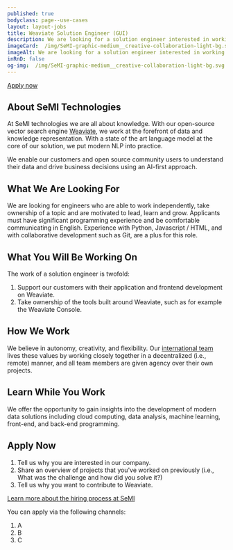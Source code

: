 ```yaml
---
published: true
bodyclass: page--use-cases
layout: layout-jobs
title: Weaviate Solution Engineer (GUI)
description: We are looking for a solution engineer interested in working with customers and frontends.
imageCard:  /img/SeMI-graphic-medium__creative-collaboration-light-bg.svg
imageAlt: We are looking for a solution engineer interested in working with customers and frontends.
inRnD: false
og-img:  /img/SeMI-graphic-medium__creative-collaboration-light-bg.svg
---
```


<a class="card__button button" title="Apply now" href="#apply-now">Apply now</a>

## About SeMI Technologies

At SeMI technologies we are all about knowledge. With our open-source vector search engine [Weaviate](/solutions/weaviate/), we work at the forefront of data and knowledge representation. With a state of the art language model at the core of our solution, we put modern NLP into practice.

We enable our customers and open source community users to understand their data and drive business decisions using an AI-first approach.

## What We Are Looking For

We are looking for engineers who are able to work independently, take ownership of a topic and are motivated to lead, learn and grow. Applicants must have significant programming experience and be comfortable communicating in English. Experience with Python, Javascript / HTML, and with collaborative development such as Git, are a plus for this role.

## What You Will Be Working On

The work of a solution engineer is twofold:

1. Support our customers with their application and frontend development on Weaviate.
2. Take ownership of the tools built around Weaviate, such as for example the Weaviate Console.

## How We Work

We believe in autonomy, creativity, and flexibility. Our [international team](/about/) lives these values by working closely together in a decentralized (i.e., remote) manner, and all team members are given agency over their own projects.

## Learn While You Work

We offer the opportunity to gain insights into the development of modern data solutions including cloud computing, data analysis, machine learning, front-end, and back-end programming.

## Apply Now

1. Tell us why you are interested in our company.
2. Share an overview of projects that you've worked on previously (i.e., What was the challenge and how did you solve it?)
3. Tell us why you want to contribute to Weaviate.

[Learn more about the hiring process at SeMI](/playbook/hr-how-we-hire.html)

You can apply via the following channels:

1. A
2. B
3. C
